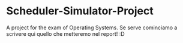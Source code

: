 # Scheduler-Simulator-Project
A project for the exam of Operating Systems.
Se serve cominciamo a scrivere qui quello che metteremo nel report! :D
